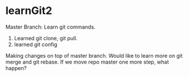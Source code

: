 # learnGit2
Master Branch: Learn git commands. 
1. Learned git clone, git pull. 
2. learned git config

Making changes on top of master branch. 
Would like to learn more on git merge and git rebase. 
If we move repo master one more step, what happen?
